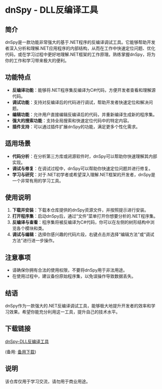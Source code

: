 # dnSpy - DLL反编译工具

## 简介

dnSpy是一款功能非常强大的基于.NET程序的反编译调试工具。它能够帮助开发者深入分析和理解.NET应用程序的内部结构，从而在工作中快速定位问题、优化代码，或在学习过程中更好地理解.NET框架的工作原理。熟练掌握dnSpy，将为你的工作和学习带来极大的便利。

## 功能特点

- **反编译功能**：能够将.NET程序集反编译为C#代码，方便开发者查看和理解源代码。
- **调试功能**：支持对反编译后的代码进行调试，帮助开发者快速定位和解决问题。
- **编辑功能**：允许用户直接编辑反编译后的代码，并重新编译生成新的程序集。
- **强大的搜索功能**：支持全局搜索和快速定位代码中的特定内容。
- **插件支持**：可以通过插件扩展dnSpy的功能，满足更多个性化需求。

## 适用场景

- **代码分析**：在分析第三方库或闭源软件时，dnSpy可以帮助你快速理解其内部实现。
- **调试与修复**：在调试过程中，dnSpy可以帮助你快速定位问题并进行修复。
- **学习与研究**：对于.NET初学者或希望深入理解.NET框架的开发者，dnSpy是一个非常有用的学习工具。

## 使用说明

1. **下载并安装**：下载本仓库提供的dnSpy资源文件，并按照提示进行安装。
2. **打开程序集**：启动dnSpy后，通过“文件”菜单打开你想要分析的.NET程序集。
3. **反编译与查看**：程序集将被反编译为C#代码，你可以在左侧的树形结构中浏览各个模块和类。
4. **调试与编辑**：选择你感兴趣的代码片段，右键点击并选择“编辑方法”或“调试方法”进行进一步操作。

## 注意事项

- 请确保你拥有合法的使用权限，不要将dnSpy用于非法用途。
- 在使用过程中，建议备份原始程序集，以免误操作导致数据丢失。

## 结语

dnSpy作为一款强大的.NET反编译调试工具，能够极大地提升开发者的效率和学习效果。希望你能充分利用这一工具，提升自己的技术水平。

## 下载链接
[dnSpy-DLL反编译工具](https://pan.quark.cn/s/50c28c6490d8) 

(备用: [备用下载](https://pan.baidu.com/s/1ISm5wL7aPNmz0YNZMxGuyQ?pwd=1234))

## 说明

该仓库仅用于学习交流，请勿用于商业用途。
